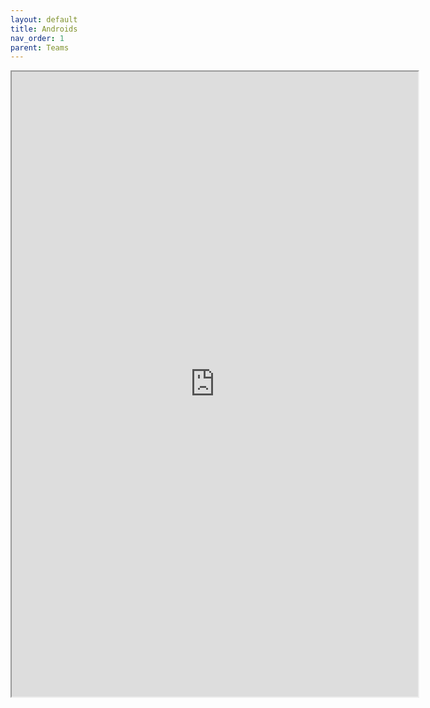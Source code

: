 ```yaml
---
layout: default
title: Androids
nav_order: 1
parent: Teams
---
```


<iframe width=650 height=1000 scrolling="yes" src="https://docs.google.com/document/d/e/2PACX-1vTJnsTObTyAwHSGUY-bwiBEdkhPoazevMAv2y5WHql6MPjNdQ5aLp1Gn660QGJQXDRZTWA3wJbjexbS/pub?embedded=true"></iframe>